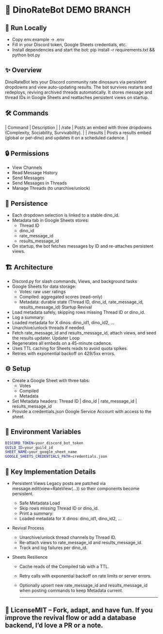 # 🦖 DinoRateBot DEMO BRANCH

## 🚀 Run Locally
- Copy env.example → .env
- Fill in your Discord token, Google Sheets credentials, etc.
- Install dependencies and start the bot:
pip install -r requirements.txt && python bot.py



## ✨ Overview
DinoRateBot lets your Discord community rate dinosaurs via persistent dropdowns and view auto-updating results. The bot survives restarts and redeploys, reviving archived threads automatically. It stores message and thread IDs in Google Sheets and reattaches persistent views on startup.

## 🛠️ Commands
| Command | Description | 
| /rate | Posts an embed with three dropdowns (Complexity, Sociability, Survivability). | 
| /results | Posts a results embed (global or per-dino) and updates it on a scheduled cadence. | 



## 🔒 Permissions
- View Channels
- Read Message History
- Send Messages
- Send Messages in Threads
- Manage Threads (to unarchive/unlock)

## 💾 Persistence
- Each dropdown selection is linked to a stable dino_id.
- Metadata tab in Google Sheets stores:
  - Thread ID
  - dino_id
  - rate_message_id
  - results_message_id
- On startup, the bot fetches messages by ID and re-attaches persistent views.

## 🏗️ Architecture
- Discord.py for slash commands, Views, and background tasks
- Google Sheets for data storage:
  - Votes: raw user ratings
  - Compiled: aggregated scores (read-only)
  - Metadata: durable state (Thread ID, dino_id, rate_message_id, results_message_id)
Startup Revival
- Load metadata safely, skipping rows missing Thread ID or dino_id.
- Log a summary:
- Loaded metadata for X dinos: dino_id1, dino_id2, …
- Unarchive/unlock threads if needed.
- Fetch rate_message_id and results_message_id, attach views, and seed the results updater.
Updater Loop
- Regenerates all embeds on a 45-minute cadence.
- Uses TTL caching for Sheets reads to avoid quota spikes.
- Retries with exponential backoff on 429/5xx errors.

## ⚙️ Setup
- Create a Google Sheet with three tabs:
  - Votes
  - Compiled
  - Metadata
- Set Metadata headers:
Thread ID | dino_id | rate_message_id | results_message_id
- Provide a credentials.json Google Service Account with access to the sheet.

## 🧩 Environment Variables
```bash
DISCORD_TOKEN=your_discord_bot_token
GUILD_ID=your_guild_id
SHEET_NAME=your_google_sheet_name
GOOGLE_SHEETS_CREDENTIALS_PATH=credentials.json
```



## 📝 Key Implementation Details
- Persistent Views
Legacy posts are patched via message.edit(view=RateView(...)) so their components become persistent.
  - Safe Metadata Load
  - Skip rows missing Thread ID or dino_id.
  - Print a summary:
  - Loaded metadata for X dinos: dino_id1, dino_id2, …

- Revival Process
  - Unarchive/unlock thread channels by Thread ID.
  - Re-attach views to rate_message_id and results_message_id.
  - Track and log failures per dino_id.
- Sheets Resilience
  - Cache reads of the Compiled tab with a TTL.
  - Retry calls with exponential backoff on rate limits or server errors.
  - Optionally upsert new rate_message_id and results_message_id when posting commands to keep Metadata current.

    ---
  
## 📄 LicenseMIT – Fork, adapt, and have fun. If you improve the revival flow or add a database backend, I’d love a PR or a note.
